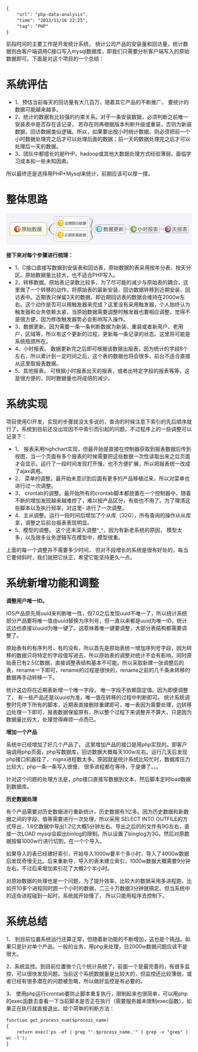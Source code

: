 ```
{
    "url": "php-data-analysis",
    "time": "2013/11/16 22:25",
    "tag": "PHP"
}
```

前段时间的主要工作是开发统计系统， 统计公司产品的安装量和回访量，统计数据则由客户端调用C接口写入mysql数据库，即我们只需要分析客户端写入的原始数据即可。下面是对这个项目的一个总结：

# 系统评估

- 1、预估当前每天的回访量有大几百万，随着其它产品的不断推广， 要统计的数据可能越来越多。
- 2、统计的数据有比较强的约束关系。对于一条安装数据，必须判断之前唯一安装表中是否存在该记录， 若存在则再根据版本判断升级或重装，否则为新装数据，回访数据类似逻辑。所以，如果要出按小时统计数据，则必须把前一个小时数据处理完之后才可以处理后面的数据；前一天的数据处理完之后才可以处理后一天的数据。
- 3、团队中都擅长的是PHP。hadoop或其他大数据处理方式经验薄弱，面临学习成本和一些未知因素。

所以最终还是选择用PHP+Mysql来统计，前期应该可以撑一撑。

# 整体思路

![](/static/uploads/php-report-overflow.png)

**接下来对每个步骤进行梳理：**

- 1、C接口直接写数据到安装表和回访表，原始数据的表采用按年分表，按天分区。原始数据量比较大，也不适合PHP写入。
- 2、转移数据。原始表记录数比较多，为了尽可能的减少与原始表的耦合，这里做了一个转移的动作，将原始表的最新安装、回访数据转移到近期安装、回访表中。近期表只保留3天的数据，即近期回访表的数据会维持在2000w左右。这个动作是否可以用触发器来完成？这里没有采用触发器，个人始终认为触发器和业务依赖太紧，当原始数据需要调整时触发器也要相应调整，觉得不是很方便，因为修改触发器势必会影响写入操作。
- 3、数据更新。因为需要一条一条判断数据为新装、重装或者新用户、老用户，区域等，所以有这个更新的过程，更新每一条记录的状态。这里将可能是系统瓶颈所在。
- 4、小时报表。 数据更新完之后即可根据该数据出报表，因为统计的字段8个左右，所以累计到一定时间之后，这个表的数据也将会很多，前台不适合直接从这里取报表数据。
- 5、其他报表。 可根据小时报表出天的报表，或者出特定字段的报表等等，这是很方便的，同时数据量也将成倍的减少。

# 系统实现

项目使用CI开发，实现的步骤就没太多说的，查询的时候注意下索引的先后顺序就行了，系统到目前还没出现因不中索引而引起的问题。不过程序上的一些调整可以记录下：

- 1、 报表采用highchart实现，但最开始是直接在控制器获取到报表数据后传到视图，当一个页面有多个报表的时候需要把这些数据一次性读取出来之后页面才会显示。运行了一段时间发现打开慢，也不方便扩展，所以把报表统一改成了ajax调用。
- 2、 菜单的调整。最开始未意识到后面有更多的产品移植过来，所以对菜单也进行过一次调整。
- 3、 crontab的调整。最开始所有的crontab脚本都放置在一个控制器中，随着不断的增加发现越来越难控了，难以按产品区分，有些也不用了。为了理清这些脚本以及执行频率，对这里- 进行了一次调整。
- 4、主从调整。运行一段时间后增加了个从库（32G），所有查询的操作从从库拿，调整之后前台报表表现明显。
- 5、模型的调整。 这个还未深入调整^_^，因为有新老系统的原因， 模型太多，以及很多业务逻辑写在模型中，模型很重。

上面的每一个调整并不需要多少时间， 但对不段增长的系统是很有好处的，每当它要倾斜时，我们就把它扶正，希望它能坚持更久一点。

# 系统新增功能和调整

**调整用户唯一ID。**

IOS产品原先用uuid来判断唯一性，但7.0之后发现uuid不唯一了，所以统计系统部分产品要将唯一值由uuid替换为序列号，但一直以来都是uuid为唯一ID，统计这边也直接以uuid为唯一键了。这意味着唯一键要调整，大部分表结构都需要调整了。

原始表有的有序列号，有的没有，所以首先是原始表统一增加序列号字段，因为转移的数据只将特定的字段值写进去，所以原始表的调整对统计不会有影响。同时原始表已有2.5亿数据，直接调整表结构基本不可能。所以采取新建一张调整后的表，rename一下即可，rename的过程是很快的，rename之前的几千条未转移的数据再手动转移一下。

统计这边将在近期表新增一个唯一字段， 唯一字段不依赖固定值。因为即便调整了， 有一些产品还是以uuid为准，唯一值在转移的过程中判断即可。
统计系统调整时先停下所有的脚本，近期表直接删除重建即可，唯一表因为需要处理，边转移边处理一下即可，报表数据保留原有。所以整个过程下来调整并不算大，只是因为数据量比较大，处理觉得麻烦一点而已。

**增加一个产品**

系统中已经增加了好几个产品了， 这里增加产品的接口是用php实现的。即客户端调用php页面，php写数据库，回访数据大概每天100w左右。运行几天后发现php接口机器挂了， nignx进程数太多。原因就是统计系统比较忙时，数据库压力比较大，php一条一条写入很慢， 很多进程都在等待，于是爆了。。。

针对这个问题的处理方法是，php接口直接写数据到文本，然后脚本定时load数据到数据库。

**历史数据处理**

有个产品需要对历史数据进行重新统计，历史数据有1亿多。因为历史数据和新数据之间的字段、值等需要进行一次处理，所以采用 SELECT INTO OUTFILE的方式导出，1.6亿数据中导出1.2亿大概5分钟左右。导出之后的的文件有9G左右，直接一次LOAD mysql会超出binlog的限制。所以设置了binglog为3G，然后对原数据按每1000w行进行切割，在一个个导入。

如果导入的表已经建好索引，开始导入1000w要半个多小时，导入了4000w数据后发现奇慢无比。后来重新导，导入的表未建立索引，1000w数据大概需要9分钟左右。不过后来增加索引花了大概2个半小时。

对原始数据的处理也是一个问题，为了提升效率，比较大的数据采用多进程跑，比如开10多个进程同时跑一个小时的数据，二三十万数据3分钟就搞定。但当系统中的这些进程碰到一起时，系统就开始慢了， 所以只能用程序去控制下。

# 系统总结

1、 到目前位置系统运行还算正常，但随着新功能的不断增加，这也是个挑战。如果只是针对单个产品，一般的业务，用php来处理，日2000w数据问题应该不是很大。

2、系统监控。到目前位置做个几个统计系统了，前面一个是最完善的，有很多监控，可以很快发现问题。当前这个系统数据量是比较大的，但监控还比较薄弱，或者已经有很多潜在的问题被忽略，所以做好监控是有必要的。

3、 使用php运行crontab要防止脚本重复执行，限制起来也很简单，可以用php的exec函数去查看一下当前脚本是否正在执行（需要服务器未限制exec函数），如果正在执行就直接退出，给个简单的判断方法：

```
function get_process_num($process_name)
{
    return exec('ps -ef | grep "'.$process_name.'" | grep -v "grep" | wc -l');
}
```